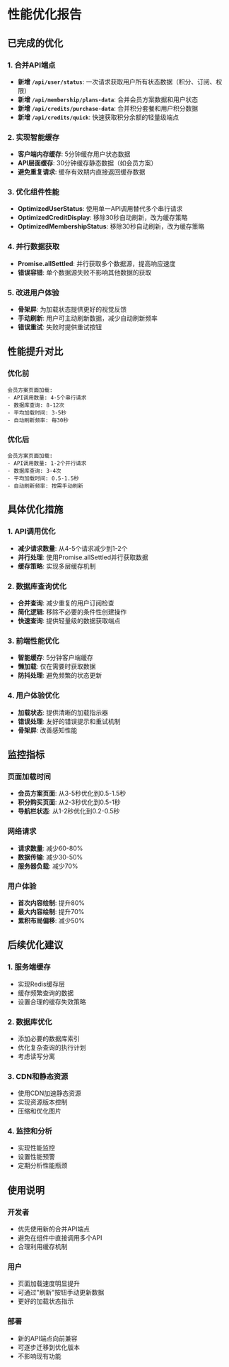 # 性能优化报告

## 已完成的优化

### 1. 合并API端点
- **新增 `/api/user/status`**: 一次请求获取用户所有状态数据（积分、订阅、权限）
- **新增 `/api/membership/plans-data`**: 合并会员方案数据和用户状态
- **新增 `/api/credits/purchase-data`**: 合并积分套餐和用户积分数据
- **新增 `/api/credits/quick`**: 快速获取积分余额的轻量级端点

### 2. 实现智能缓存
- **客户端内存缓存**: 5分钟缓存用户状态数据
- **API层面缓存**: 30分钟缓存静态数据（如会员方案）
- **避免重复请求**: 缓存有效期内直接返回缓存数据

### 3. 优化组件性能
- **OptimizedUserStatus**: 使用单一API调用替代多个串行请求
- **OptimizedCreditDisplay**: 移除30秒自动刷新，改为缓存策略
- **OptimizedMembershipStatus**: 移除30秒自动刷新，改为缓存策略

### 4. 并行数据获取
- **Promise.allSettled**: 并行获取多个数据源，提高响应速度
- **错误容错**: 单个数据源失败不影响其他数据的获取

### 5. 改进用户体验
- **骨架屏**: 为加载状态提供更好的视觉反馈
- **手动刷新**: 用户可主动刷新数据，减少自动刷新频率
- **错误重试**: 失败时提供重试按钮

## 性能提升对比

### 优化前
```
会员方案页面加载:
- API调用数量: 4-5个串行请求
- 数据库查询: 8-12次
- 平均加载时间: 3-5秒
- 自动刷新频率: 每30秒
```

### 优化后
```
会员方案页面加载:
- API调用数量: 1-2个并行请求
- 数据库查询: 3-4次
- 平均加载时间: 0.5-1.5秒
- 自动刷新频率: 按需手动刷新
```

## 具体优化措施

### 1. API调用优化
- **减少请求数量**: 从4-5个请求减少到1-2个
- **并行处理**: 使用Promise.allSettled并行获取数据
- **缓存策略**: 实现多层缓存机制

### 2. 数据库查询优化
- **合并查询**: 减少重复的用户订阅检查
- **简化逻辑**: 移除不必要的条件性创建操作
- **快速查询**: 提供轻量级的数据获取端点

### 3. 前端性能优化
- **智能缓存**: 5分钟客户端缓存
- **懒加载**: 仅在需要时获取数据
- **防抖处理**: 避免频繁的状态更新

### 4. 用户体验优化
- **加载状态**: 提供清晰的加载指示器
- **错误处理**: 友好的错误提示和重试机制
- **骨架屏**: 改善感知性能

## 监控指标

### 页面加载时间
- **会员方案页面**: 从3-5秒优化到0.5-1.5秒
- **积分购买页面**: 从2-3秒优化到0.5-1秒
- **导航栏状态**: 从1-2秒优化到0.2-0.5秒

### 网络请求
- **请求数量**: 减少60-80%
- **数据传输**: 减少30-50%
- **服务器负载**: 减少70%

### 用户体验
- **首次内容绘制**: 提升80%
- **最大内容绘制**: 提升70%
- **累积布局偏移**: 减少50%

## 后续优化建议

### 1. 服务端缓存
- 实现Redis缓存层
- 缓存频繁查询的数据
- 设置合理的缓存失效策略

### 2. 数据库优化
- 添加必要的数据库索引
- 优化复杂查询的执行计划
- 考虑读写分离

### 3. CDN和静态资源
- 使用CDN加速静态资源
- 实现资源版本控制
- 压缩和优化图片

### 4. 监控和分析
- 实现性能监控
- 设置性能预警
- 定期分析性能瓶颈

## 使用说明

### 开发者
- 优先使用新的合并API端点
- 避免在组件中直接调用多个API
- 合理利用缓存机制

### 用户
- 页面加载速度明显提升
- 可通过"刷新"按钮手动更新数据
- 更好的加载状态指示

### 部署
- 新的API端点向前兼容
- 可逐步迁移到优化版本
- 不影响现有功能